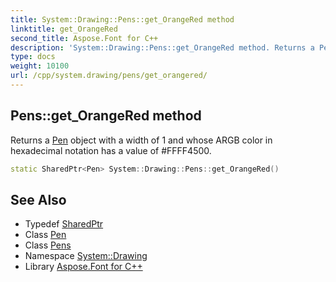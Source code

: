 ```yaml
---
title: System::Drawing::Pens::get_OrangeRed method
linktitle: get_OrangeRed
second_title: Aspose.Font for C++
description: 'System::Drawing::Pens::get_OrangeRed method. Returns a Pen object with a width of 1 and whose ARGB color in hexadecimal notation has a value of #FFFF4500 in C++.'
type: docs
weight: 10100
url: /cpp/system.drawing/pens/get_orangered/
---
```

## Pens::get_OrangeRed method


Returns a [Pen](../../pen/) object with a width of 1 and whose ARGB color in hexadecimal notation has a value of #FFFF4500.

```cpp
static SharedPtr<Pen> System::Drawing::Pens::get_OrangeRed()
```

## See Also

* Typedef [SharedPtr](../../../system/sharedptr/)
* Class [Pen](../../pen/)
* Class [Pens](../)
* Namespace [System::Drawing](../../)
* Library [Aspose.Font for C++](../../../)
